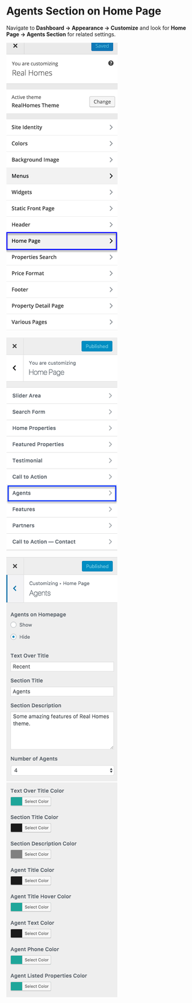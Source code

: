 # Agents Section on Home Page

Navigate to **Dashboard → Appearance → Customize** and look for **Home Page → Agents Section** for related settings.

![Features On Home Page](images/home-setup/customize-homepage.png)

![Home Page Features](images/home-setup/agents-on-homepage-modern.png)

![Home Features Section](images/home-setup/agents-settings-customizer-modern-one.png)<br/>
![Home Features Section](images/home-setup/agents-settings-customizer-modern-two.png)
